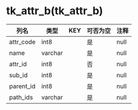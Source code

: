 # tk_attr_b(tk_attr_b)
| 列名   | 类型   | KEY  | 可否为空 | 注释   |
| ---- | ---- | ---- | ---- | ---- |
|attr_code|int8||是|null|
|name|varchar||是|null|
|attr_id|int8||否|null|
|sub_id|int8||是|null|
|parent_id|int8||是|null|
|path_ids|varchar||是|null|

